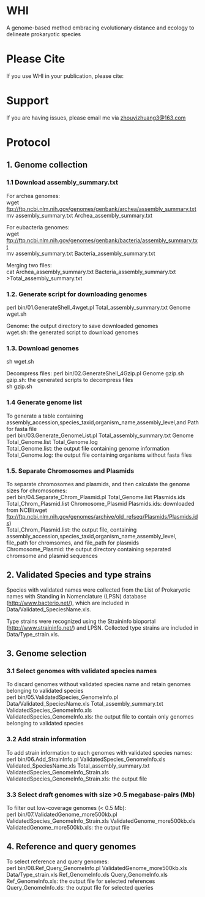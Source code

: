 # WHI
A genome-based method embracing evolutionary distance and ecology to delineate prokaryotic species

# Please Cite
If you use WHI in your publication, please cite:

# Support
If you are having issues, please email me via zhouyizhuang3@163.com

# Protocol
## 1. Genome collection
### 1.1 Download assembly_summary.txt
For archea genomes:  
wget ftp://ftp.ncbi.nlm.nih.gov/genomes/genbank/archea/assembly_summary.txt  
mv assembly_summary.txt Archea_assembly_summary.txt  

For eubacteria genomes:  
wget ftp://ftp.ncbi.nlm.nih.gov/genomes/genbank/bacteria/assembly_summary.txt  
mv assembly_summary.txt Bacteria_assembly_summary.txt

Merging two files:  
cat Archea_assembly_summary.txt Bacteria_assembly_summary.txt >Total_assembly_summary.txt

### 1.2. Generate script for downloading genomes
perl bin/01.GenerateShell_4wget.pl Total_assembly_summary.txt Genome wget.sh

Genome: the output directory to save downloaded genomes  
wget.sh: the generated script to download genomes

### 1.3. Download genomes
sh wget.sh

Decompress files:
perl bin/02.GenerateShell_4Gzip.pl Genome gzip.sh  
gzip.sh: the generated scripts to decompress files  
sh gzip.sh

### 1.4 Generate genome list 
To generate a table containing assembly_accession,species_taxid,organism_name,assembly_level,and Path for fasta file  
perl bin/03.Generate_GenomeList.pl Total_assembly_summary.txt Genome Total_Genome.list Total_Genome.log  
Total_Genome.list: the output file containing genome information  
Total_Genome.log: the output file containing organisms without fasta files

### 1.5. Separate Chromosomes and Plasmids
To separate chromosomes and plasmids, and then calculate the genome sizes for chromosomes:  
perl bin/04.Separate_Chrom_Plasmid.pl Total_Genome.list Plasmids.ids Total_Chrom_Plasmid.list Chromosome_Plasmid
Plasmids.ids: downloaded from NCBI(wget ftp://ftp.ncbi.nlm.nih.gov/genomes/archive/old_refseq/Plasmids/Plasmids.ids)  
Total_Chrom_Plasmid.list: the output file, containing assembly_accession,species_taxid,organism_name,assembly_level, file_path for chromsomes, and file_path for plasmids  
Chromosome_Plasmid: the output directory containing separated chromsome and plasmid sequences  

## 2. Validated Species and type strains
  Species with validated names were collected from the List of Prokaryotic names with Standing in Nomenclature (LPSN) database (http://www.bacterio.net/), which are included in Data/Validated_SpeciesName.xls.  
  
  Type strains were recognized using the Straininfo bioportal (http://www.straininfo.net/) and LPSN. Collected type strains are included in Data/Type_strain.xls.

## 3. Genome selection  
### 3.1 Select genomes with validated species names
To discard genomes without validated species name and retain genomes belonging to validated species  
perl bin/05.ValidatedSpecies_GenomeInfo.pl Data/Validated_SpeciesName.xls Total_assembly_summary.txt ValidatedSpecies_GenomeInfo.xls  
ValidatedSpecies_GenomeInfo.xls: the output file to contain only genomes belonging to validated species

### 3.2 Add strain information  
To add strain information to each genomes with validated species names:  
perl bin/06.Add_StrainInfo.pl ValidatedSpecies_GenomeInfo.xls Validated_SpeciesName.xls Total_assembly_summary.txt ValidatedSpecies_GenomeInfo_Strain.xls  
ValidatedSpecies_GenomeInfo_Strain.xls: the output file

### 3.3 Select draft genomes with size >0.5 megabase-pairs (Mb)
To filter out low-coverage genomes (< 0.5 Mb):  
perl bin/07.ValidatedGenome_more500kb.pl ValidatedSpecies_GenomeInfo_Strain.xls ValidatedGenome_more500kb.xls  
ValidatedGenome_more500kb.xls: the output file

## 4. Reference and query genomes 
To select reference and query genomes:  
perl bin/08.Ref_Query_GenomeInfo.pl ValidatedGenome_more500kb.xls Data/Type_strain.xls Ref_GenomeInfo.xls Query_GenomeInfo.xls  
Ref_GenomeInfo.xls: the output file for selected references
Query_GenomeInfo.xls: the output file for selected queries


